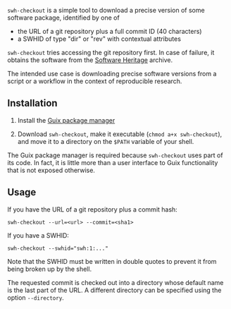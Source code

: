 `swh-checkout` is a simple tool to download a precise version of some
software package, identified by one of
 - the URL of a git repository plus a full commit ID (40 characters)
 - a SWHID of type "dir" or "rev" with contextual attributes
 
 `swh-checkout` tries accessing the git repository first. In case of failure, it obtains the software from the [Software Heritage](https://www.softwareheritage.org/) archive.

The intended use case is downloading precise software versions from a script or a workflow in the context of reproducible research.

## Installation
 
 1. Install the [Guix package manager](https://guix.gnu.org)
 
 2. Download `swh-checkout`, make it executable (`chmod a+x swh-checkout`), and move it to a directory on the `$PATH` variable of your shell.

The Guix package manager is required because `swh-checkout` uses part of its code. In fact, it is little more than a user interface to Guix functionality that is not exposed otherwise.

## Usage

If you have the URL of a git repository plus a commit hash:

```
swh-checkout --url=<url> --commit=<sha1>
```

If you have a SWHID:
```
swh-checkout --swhid="swh:1:..."
```

Note that the SWHID must be written in double quotes to prevent it from being broken up by the shell.

The requested commit is checked out into a directory whose default name is the last part of the URL. A different directory can be specified using the option `--directory`.

